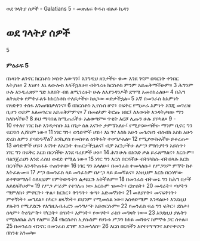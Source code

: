 ﻿
ወደ ገላትያ ሰዎች - Galatians 5 - መጽሐፍ ቅዱስ ብሉይ ኪዳን
# ወደ ገላትያ ሰዎች
5
### ምዕራፍ 5
 በነጻነት ልንኖር ክርስቶስ ነጻነት አወጣን፤ እንግዲህ ጸንታችሁ ቁሙ እንደ ገናም በባርነት ቀንበር አትያዙ።
2  እነሆ፥ እኔ ጳውሎስ እላችኋለሁ። ብትገረዙ ክርስቶስ ምንም አይጠቅማችሁም።
3  ሕግንም ሁሉ እንዲፈጽም ግድ አለበት ብዬ ለሚገረዙት ሁሉ ለእያንዳንዶች ደግሜ እመሰክራለሁ።
4  በሕግ ልትጸድቁ የምትፈልጉ ከክርስቶስ ተለይታችሁ ከጸጋው ወድቃችኋል።
5  እኛ በመንፈስ ከእምነት የጽድቅን ተስፋ እንጠባበቃለንና።
6  በክርስቶስ ኢየሱስ ሆኖ፥ በፍቅር የሚሠራ እምነት እንጂ መገረዝ ቢሆን ወይም አለመገረዝ አይጠቅምምና።
7  በመልካም ትሮጡ ነበር፤ ለእውነት እንዳትታዘዙ ማን ከለከላችሁ?
8  ይህ ማባበል ከሚጠራችሁ አልወጣም። ጥቂት እርሾ ሊጡን ሁሉ ያቦካል።
9 -  
10  የተለየ ነገር ከቶ እንዳታስቡ እኔ በጌታ ስለ እናንተ ታምኜአለሁ፤ የሚያናውጣችሁ ማንም ቢኖር ግን ፍርዱን ሊሸከም ነው።
11  ነገር ግን፥ ወንድሞች ሆይ፥ እኔ ገና እስከ አሁን መገረዝን ብሰብክ እስከ አሁን ድረስ ለምን ያሳድዱኛል? እንኪያስ የመስቀል ዕንቅፋት ተወግዶአል።
12  የሚያውኩአችሁ ይቆረጡ።
13  ወንድሞች ሆይ፥ እናንተ ለአርነት ተጠርታችኋልና፤ ብቻ አርነታችሁ ለሥጋ ምክንያትን አይስጥ፥ ነገር ግን በፍቅር እርስ በርሳችሁ እንደ ባሪያዎች ሁኑ።
14  ሕግ ሁሉ በአንድ ቃል ይፈጸማልና፥ እርሱም። ባልንጀራህን እንደ ራስህ ውደድ የሚል ነው።
15  ነገር ግን እርስ በርሳችሁ ብትነካከሱ ብትበላሉ እርስ በርሳችሁ እንዳትጠፋፉ ተጠንቀቁ።
16  ነገር ግን እላለሁ፥ በመንፈስ ተመላለሱ፥ የሥጋንም ምኞት ከቶ አትፈጽሙ።
17  ሥጋ በመንፈስ ላይ መንፈስም በሥጋ ላይ ይመኛልና፥ እነዚህም እርስ በርሳቸው ይቀዋወማሉ፤ ስለዚህም የምትወዱትን ልታደርጉ አትችሉም።
18  በመንፈስ ብትመሩ ግን ከሕግ በታች አይደላችሁም።
19  የሥጋ ሥራም የተገለጠ ነው እርሱም ዝሙት፥ ርኵሰት፥
20  መዳራት፥ ጣዖትን ማምለክ፥ ምዋርት፥ ጥል፥ ክርክር፥ ቅንዓት፥ ቁጣ፥ አድመኛነት፥
21  መለያየት፥ መናፍቅነት፥ ምቀኝነት፥ መግደል፥ ስካር፥ ዘፋኝነት፥ ይህንም የሚመስል ነው። አስቀድሜም እንዳልሁ፥ እንደዚህ ያሉትን የሚያደርጉ የእግዚአብሔርን መንግሥት አይወርሱም።
22  የመንፈስ ፍሬ ግን ፍቅር፥ ደስታ፥ ሰላም፥ ትዕግሥት፥ ቸርነት፥ በጎነት፥ እምነት፥ የውሃት፥ ራስን መግዛት ነው።
23  እንደዚህ ያሉትን የሚከለክል ሕግ የለም።
24  የክርስቶስ ኢየሱስም የሆኑቱ ሥጋን ከክፉ መሻቱና ከምኞቱ ጋር ሰቀሉ።
25  በመንፈስ ብንኖር በመንፈስ ደግሞ እንመላለስ።
26  እርስ በርሳችን እየተነሣሣንና እየተቀናናን በከንቱ አንመካ። 
